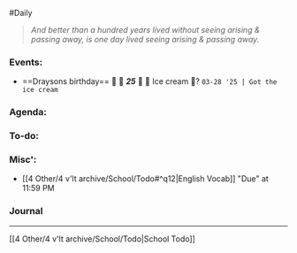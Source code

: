 #Daily
>*And better than a hundred years lived without seeing arising & passing away, is one day lived seeing arising & passing away.*
### Events:
- ==Draysons birthday==
	🥳 🎉 ***25*** 🥳 🎉 
	Ice cream 🍦?
	`03-28 '25 | Got the ice cream`

### Agenda:


### To-do:


### Misc':
- [[4 Other/4 v'lt archive/School/Todo#^q12|English Vocab]] "Due" at 11:59 PM

### Journal


---
[[4 Other/4 v'lt archive/School/Todo|School Todo]]
